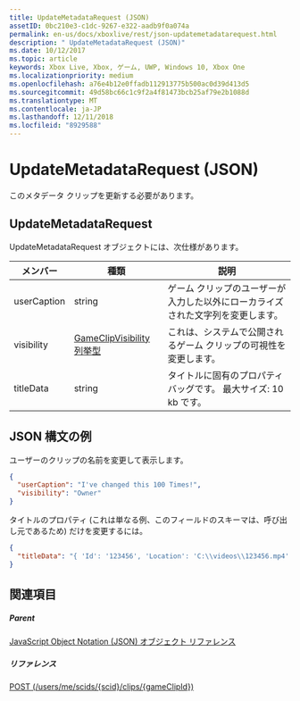 ```yaml
---
title: UpdateMetadataRequest (JSON)
assetID: 0bc210e3-c1dc-9267-e322-aadb9f0a074a
permalink: en-us/docs/xboxlive/rest/json-updatemetadatarequest.html
description: " UpdateMetadataRequest (JSON)"
ms.date: 10/12/2017
ms.topic: article
keywords: Xbox Live, Xbox, ゲーム, UWP, Windows 10, Xbox One
ms.localizationpriority: medium
ms.openlocfilehash: a76e4b12e0ffadb112913775b500ac0d39d413d5
ms.sourcegitcommit: 49d58bc66c1c9f2a4f81473bcb25af79e2b1088d
ms.translationtype: MT
ms.contentlocale: ja-JP
ms.lasthandoff: 12/11/2018
ms.locfileid: "8929588"
---
```

# <a name="updatemetadatarequest-json"></a>UpdateMetadataRequest (JSON)
このメタデータ クリップを更新する必要があります。 
<a id="ID4EN"></a>

 
## <a name="updatemetadatarequest"></a>UpdateMetadataRequest
 
UpdateMetadataRequest オブジェクトには、次仕様があります。
 
| メンバー| 種類| 説明| 
| --- | --- | --- | 
| userCaption| string| ゲーム クリップのユーザーが入力した以外にローカライズされた文字列を変更します。| 
| visibility| [GameClipVisibility 列挙型](../enums/gvr-enum-gameclipvisibility.md)| これは、システムで公開されるゲーム クリップの可視性を変更します。| 
| titleData| string| タイトルに固有のプロパティ バッグです。 最大サイズ: 10 kb です。| 
  
<a id="ID4EBC"></a>

 
## <a name="sample-json-syntax"></a>JSON 構文の例
 
ユーザーのクリップの名前を変更して表示します。
 

```json
{
  "userCaption": "I've changed this 100 Times!",
  "visibility": "Owner"
}

```

 
タイトルのプロパティ (これは単なる例、このフィールドのスキーマは、呼び出し元であるため) だけを変更するには。
 

```json
{
  "titleData": "{ 'Id': '123456', 'Location': 'C:\\videos\\123456.mp4' }"
}

```

  
<a id="ID4EQC"></a>

 
## <a name="see-also"></a>関連項目
 
<a id="ID4ESC"></a>

 
##### <a name="parent"></a>Parent 

[JavaScript Object Notation (JSON) オブジェクト リファレンス](atoc-xboxlivews-reference-json.md)

  
<a id="ID4E3C"></a>

 
##### <a name="reference"></a>リファレンス 

[POST (/users/me/scids/{scid}/clips/{gameClipId})](../uri/dvr/uri-usersmescidclipsgameclipidpost.md)

   